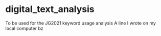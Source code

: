 # digital_text_analysis
To be used for the JG2021 keyword usage analysis
A line I wrote on my local computer
bz
